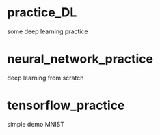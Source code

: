 # practice_DL
some deep learning practice


# neural_network_practice
deep learning from scratch

# tensorflow_practice
simple demo
MNIST
